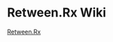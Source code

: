 # Retween.Rx Wiki


[Retween.Rx ](https://www.notion.so/ototot/Retween-Rx-ba6b7a55c80c40c8a859c0c0112d0de3)






